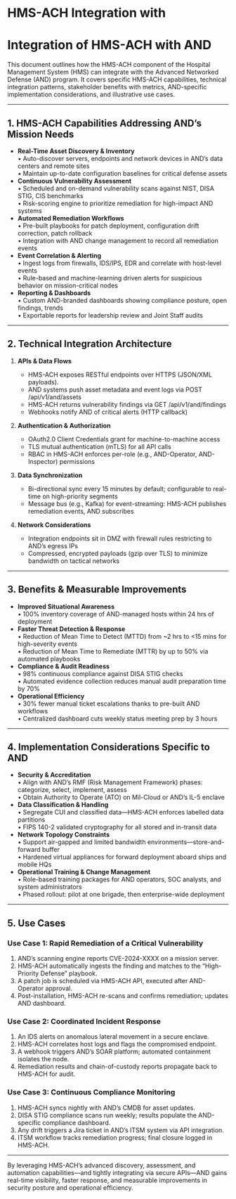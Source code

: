 # HMS-ACH Integration with 

# Integration of HMS-ACH with AND

This document outlines how the HMS-ACH component of the Hospital Management System (HMS) can integrate with the Advanced Networked Defense (AND) program. It covers specific HMS-ACH capabilities, technical integration patterns, stakeholder benefits with metrics, AND-specific implementation considerations, and illustrative use cases.

---

## 1. HMS-ACH Capabilities Addressing AND’s Mission Needs

- **Real-Time Asset Discovery & Inventory**  
  • Auto-discover servers, endpoints and network devices in AND’s data centers and remote sites  
  • Maintain up-to-date configuration baselines for critical defense assets  
- **Continuous Vulnerability Assessment**  
  • Scheduled and on-demand vulnerability scans against NIST, DISA STIG, CIS benchmarks  
  • Risk-scoring engine to prioritize remediation for high-impact AND systems  
- **Automated Remediation Workflows**  
  • Pre-built playbooks for patch deployment, configuration drift correction, patch rollback  
  • Integration with AND change management to record all remediation events  
- **Event Correlation & Alerting**  
  • Ingest logs from firewalls, IDS/IPS, EDR and correlate with host-level events  
  • Rule-based and machine-learning driven alerts for suspicious behavior on mission-critical nodes  
- **Reporting & Dashboards**  
  • Custom AND-branded dashboards showing compliance posture, open findings, trends  
  • Exportable reports for leadership review and Joint Staff audits  

---

## 2. Technical Integration Architecture

1. **APIs & Data Flows**  
   - HMS-ACH exposes RESTful endpoints over HTTPS (JSON/XML payloads).  
   - AND systems push asset metadata and event logs via POST /api/v1/and/assets  
   - HMS-ACH returns vulnerability findings via GET /api/v1/and/findings  
   - Webhooks notify AND of critical alerts (HTTP callback)  

2. **Authentication & Authorization**  
   - OAuth2.0 Client Credentials grant for machine-to-machine access  
   - TLS mutual authentication (mTLS) for all API calls  
   - RBAC in HMS-ACH enforces per-role (e.g., AND-Operator, AND-Inspector) permissions  

3. **Data Synchronization**  
   - Bi-directional sync every 15 minutes by default; configurable to real-time on high-priority segments  
   - Message bus (e.g., Kafka) for event-streaming: HMS-ACH publishes remediation events, AND subscribes  

4. **Network Considerations**  
   - Integration endpoints sit in DMZ with firewall rules restricting to AND’s egress IPs  
   - Compressed, encrypted payloads (gzip over TLS) to minimize bandwidth on tactical networks  

---

## 3. Benefits & Measurable Improvements

- **Improved Situational Awareness**  
  • 100% inventory coverage of AND-managed hosts within 24 hrs of deployment  
- **Faster Threat Detection & Response**  
  • Reduction of Mean Time to Detect (MTTD) from ~2 hrs to <15 mins for high-severity events  
  • Reduction of Mean Time to Remediate (MTTR) by up to 50% via automated playbooks  
- **Compliance & Audit Readiness**  
  • 98% continuous compliance against DISA STIG checks  
  • Automated evidence collection reduces manual audit preparation time by 70%  
- **Operational Efficiency**  
  • 30% fewer manual ticket escalations thanks to pre-built AND workflows  
  • Centralized dashboard cuts weekly status meeting prep by 3 hours  

---

## 4. Implementation Considerations Specific to AND

- **Security & Accreditation**  
  • Align with AND’s RMF (Risk Management Framework) phases: categorize, select, implement, assess  
  • Obtain Authority to Operate (ATO) on Mil-Cloud or AND’s IL-5 enclave  
- **Data Classification & Handling**  
  • Segregate CUI and classified data—HMS-ACH enforces labelled data partitions  
  • FIPS 140-2 validated cryptography for all stored and in-transit data  
- **Network Topology Constraints**  
  • Support air-gapped and limited bandwidth environments—store-and-forward buffer  
  • Hardened virtual appliances for forward deployment aboard ships and mobile HQs  
- **Operational Training & Change Management**  
  • Role-based training packages for AND operators, SOC analysts, and system administrators  
  • Phased rollout: pilot at one brigade, then enterprise-wide deployment  

---

## 5. Use Cases

### Use Case 1: Rapid Remediation of a Critical Vulnerability  
1. AND’s scanning engine reports CVE-2024-XXXX on a mission server.  
2. HMS-ACH automatically ingests the finding and matches to the “High-Priority Defense” playbook.  
3. A patch job is scheduled via HMS-ACH API, executed after AND-Operator approval.  
4. Post-installation, HMS-ACH re-scans and confirms remediation; updates AND dashboard.

### Use Case 2: Coordinated Incident Response  
1. An IDS alerts on anomalous lateral movement in a secure enclave.  
2. HMS-ACH correlates host logs and flags the compromised endpoint.  
3. A webhook triggers AND’s SOAR platform; automated containment isolates the node.  
4. Remediation results and chain-of-custody reports propagate back to HMS-ACH for audit.

### Use Case 3: Continuous Compliance Monitoring  
1. HMS-ACH syncs nightly with AND’s CMDB for asset updates.  
2. DISA STIG compliance scans run weekly; results populate the AND-specific compliance dashboard.  
3. Any drift triggers a Jira ticket in AND’s ITSM system via API integration.  
4. ITSM workflow tracks remediation progress; final closure logged in HMS-ACH.

---

By leveraging HMS-ACH’s advanced discovery, assessment, and automation capabilities—and tightly integrating via secure APIs—AND gains real-time visibility, faster response, and measurable improvements in security posture and operational efficiency.